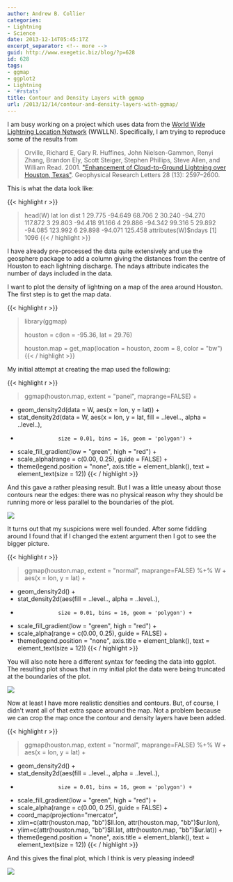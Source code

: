 ```yaml
---
author: Andrew B. Collier
categories:
- Lightning
- Science
date: 2013-12-14T05:45:17Z
excerpt_separator: <!-- more -->
guid: http://www.exegetic.biz/blog/?p=628
id: 628
tags:
- ggmap
- ggplot2
- Lightning
- '#rstats'
title: Contour and Density Layers with ggmap
url: /2013/12/14/contour-and-density-layers-with-ggmap/
---
```


<!--more-->

I am busy working on a project which uses data from the [World Wide Lightning Location Network](http://www.wwlln.net/ "WWLLN") (WWLLN). Specifically, I am trying to reproduce some of the results from
  
<blockquote>
Orville, Richard E, Gary R. Huffines, John Nielsen-Gammon, Renyi Zhang, Brandon Ely, Scott Steiger, Stephen Phillips, Steve Allen, and William Read. 2001. <a href="http://onlinelibrary.wiley.com/doi/10.1029/2001GL012990/abstract">"Enhancement of Cloud-to-Ground Lightning over Houston, Texas"</a>. Geophysical Research Letters 28 (13): 2597–2600.
</blockquote>

This is what the data look like:
  
{{< highlight r >}}
> head(W)
     lat     lon    dist
1 29.775 -94.649  68.706
2 30.240 -94.270 117.872
3 29.803 -94.418  91.166
4 29.886 -94.342  99.316
5 29.892 -94.085 123.992
6 29.898 -94.071 125.458
> attributes(W)$ndays
[1] 1096
{{< / highlight >}}
  
I have already pre-processed the data quite extensively and use the geosphere package to add a column giving the distances from the centre of Houston to each lightning discharge. The ndays attribute indicates the number of days included in the data.

I want to plot the density of lightning on a map of the area around Houston. The first step is to get the map data.
  
{{< highlight r >}}
> library(ggmap)
>
> houston = c(lon = -95.36, lat = 29.76)
>
> houston.map = get_map(location = houston, zoom = 8, color = "bw")
{{< / highlight >}}

My initial attempt at creating the map used the following:
  
{{< highlight r >}}
> ggmap(houston.map, extent = "panel", maprange=FALSE) +
+   geom_density2d(data = W, aes(x = lon, y = lat)) +
+   stat_density2d(data = W, aes(x = lon, y = lat, fill = ..level.., alpha = ..level..),
+                  size = 0.01, bins = 16, geom = 'polygon') +
+   scale_fill_gradient(low = "green", high = "red") +
+   scale_alpha(range = c(0.00, 0.25), guide = FALSE) +
+   theme(legend.position = "none", axis.title = element_blank(), text = element_text(size = 12))
{{< / highlight >}}

And this gave a rather pleasing result. But I was a little uneasy about those contours near the edges: there was no physical reason why they should be running more or less parallel to the boundaries of the plot.

<img src="{{ site.baseurl }}/static/img/2013/12/plot-1.png" >

It turns out that my suspicions were well founded. After some fiddling around I found that if I changed the extent argument then I got to see the bigger picture.
  
{{< highlight r >}}
> ggmap(houston.map, extent = "normal", maprange=FALSE) %+% W + aes(x = lon, y = lat) +
+   geom_density2d() +
+   stat_density2d(aes(fill = ..level.., alpha = ..level..),
+                  size = 0.01, bins = 16, geom = 'polygon') +
+   scale_fill_gradient(low = "green", high = "red") +
+   scale_alpha(range = c(0.00, 0.25), guide = FALSE) +
+   theme(legend.position = "none", axis.title = element_blank(), text = element_text(size = 12))
{{< / highlight >}}
  
You will also note here a different syntax for feeding the data into ggplot. The resulting plot shows that in my initial plot the data were being truncated at the boundaries of the plot.

<img src="{{ site.baseurl }}/static/img/2013/12/plot-2.png" >

Now at least I have more realistic densities and contours. But, of course, I didn't want all of that extra space around the map. Not a problem because we can crop the map once the contour and density layers have been added.

{{< highlight r >}}
> ggmap(houston.map, extent = "normal", maprange=FALSE) %+% W + aes(x = lon, y = lat) +
+   geom_density2d() +
+   stat_density2d(aes(fill = ..level.., alpha = ..level..),
+                  size = 0.01, bins = 16, geom = 'polygon') +
+   scale_fill_gradient(low = "green", high = "red") +
+   scale_alpha(range = c(0.00, 0.25), guide = FALSE) +
+   coord_map(projection="mercator",
+   xlim=c(attr(houston.map, "bb")$ll.lon, attr(houston.map, "bb")$ur.lon),
+   ylim=c(attr(houston.map, "bb")$ll.lat, attr(houston.map, "bb")$ur.lat)) +
+   theme(legend.position = "none", axis.title = element_blank(), text = element_text(size = 12))
{{< / highlight >}}

And this gives the final plot, which I think is very pleasing indeed!

<img src="{{ site.baseurl }}/static/img/2013/12/plot-3.png" >
